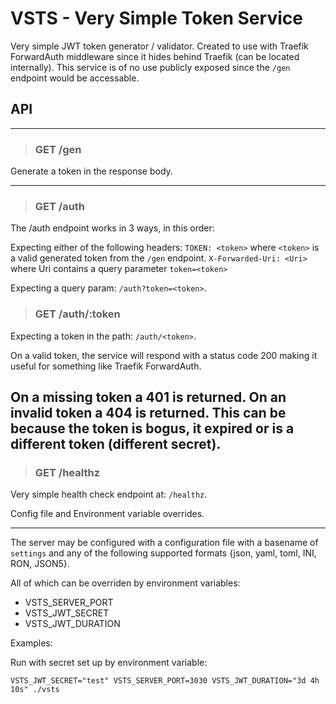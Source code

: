 # VSTS - Very Simple Token Service

Very simple JWT token generator / validator. Created to use with Traefik ForwardAuth middleware since it hides behind Traefik (can be located internally). This service is of no use publicly exposed since the `/gen` endpoint would be accessable.

## API

---

> ### GET /gen

Generate a token in the response body.

---

> ### GET /auth

The /auth endpoint works in 3 ways, in this order:

Expecting either of the following headers:
`TOKEN: <token>` where `<token>` is a valid generated token from the `/gen` endpoint.
`X-Forwarded-Uri: <Uri>` where Uri contains a query parameter `token=<token>`

Expecting a query param: `/auth?token=<token>`.

> ### GET /auth/:token

Expecting a token in the path: `/auth/<token>`.

On a valid token, the service will respond with a status code 200 making it useful for something like Traefik ForwardAuth.

On a missing token a 401 is returned.
On an invalid token a 404 is returned. This can be because the token is bogus, it expired or is a different token (different secret).
---

> ### GET /healthz

Very simple health check endpoint at: `/healthz`.

Config file and Environment variable overrides.

---

The server may be configured with a configuration file with a basename of `settings` and any of the following supported formats {json, yaml, toml, INI, RON, JSON5}.

All of which can be overriden by environment variables:

- VSTS_SERVER_PORT
- VSTS_JWT_SECRET
- VSTS_JWT_DURATION

Examples:

Run with secret set up by environment variable:

`VSTS_JWT_SECRET="test" VSTS_SERVER_PORT=3030 VSTS_JWT_DURATION="3d 4h 10s" ./vsts`
